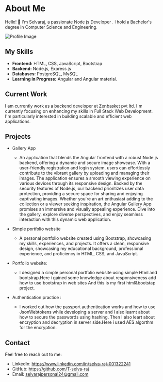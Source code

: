 
# About Me

Hello! 👋 I'm Selvaraj, a passionate Node js Developer . I hold a Bachelor's degree in Computer Science and Engineering.

![Profile Image](https://media.licdn.com/dms/image/D5603AQHYjRmiPfx49Q/profile-displayphoto-shrink_800_800/0/1688702101731?e=1706745600&v=beta&t=-ltzBL6Uz7YVQ6K6xDIW5wV53DVpCtGMbTgp_zoFQ84)

## My Skills

- **Frontend:** HTML, CSS, JavaScript, Bootstrap
- **Backend:** Node.js, Express.js
- **Databases:** PostgreSQL, MySQL
- **Learning in Progress:** Angular and Angular material.

## Current Work
I am currently work as a backend developer at Zenbasket pvt ltd.
I'm currently focusing on enhancing my skills in Full Stack Web Development. I'm particularly interested in building scalable and efficient web applications.

## Projects

- Gallery App
  -  An application  that blends the Angular frontend with a robust Node.js backend, offering a dynamic and secure image showcase. With a user-friendly registration and login system, users can effortlessly contribute to the vibrant gallery by uploading and managing their images. The application ensures a smooth viewing experience on various devices through its responsive design. Backed by the security features of Node.js, our backend prioritizes user data protection, providing a secure space for sharing and enjoying captivating images. Whether you're an art enthusiast adding to the collection or a viewer seeking inspiration, the Angular Gallery App promises an immersive and visually appealing experience. Dive into the gallery, explore diverse perspectives, and enjoy seamless interaction with this dynamic web application.
- Simple portfolio website
  - A personal portfolio website created using Bootstrap, showcasing my skills, experiences, and projects. It offers a clean, responsive design, showcasing my educational background, professional experience, and proficiency in HTML, CSS, and JavaScript.

- Portfolio website:
    - I designed a simple personal portfolio website using simple Html and bootstrap.Here i gained some knowledge about responsiveness add how to use bootstrap in web sites And this is my first html&bootstap project.

- Authentication practice :
    - I worked out how the passport authentication works and how to use JsonWebtokens while developing a server and I also learnt about how to secure the passwords using hashing.
      Then I also leart about encryption and decryption in server side.Here i used AES algorthm for the encryption.
## Contact

Feel free to reach out to me:

- LinkedIn: https://www.linkedin.com/in/selva-raj-001322241
- GitHub: https://github.com/T-selva-raj
- Email: selvarajpersonal24@gmail.com




